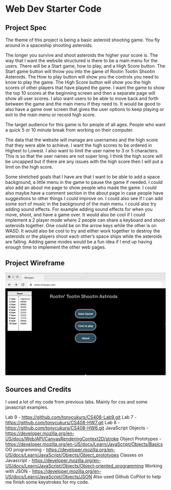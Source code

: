# Web Dev Starter Code

## Project Spec

The theme of this project is being a basic asteroid shooting game. You fly around in a spaceship shooting asteroids. 

The longer you survive and shoot asteroids the higher your score is. The way that I want the website structured is there to be a main menu for the users. There will be a Start game, how to play, and a High Score button. The Start game button will throw you into the game of Rootin Tootin Shootin Asteroids. The How to play button will show you the controls you need to know to play the game. The High Score button will show you the high scores of other players that have played the game. I want the game to show the top 10 scores at the beginning screen and then a separate page will show all user scores.  I also want users to be able to move back and forth between the game and the main menu if they need to. It would be good to also have a game over screen that gives the user options to keep playing or exit to the main menu or record high score. 

The target audience for this game is for people of all ages. People who want a quick 5 or 10 minute break from working on their computer. 

The data that the website will manage are usernames and the high score that they were able to achieve. I want the high scores to be ordered in Highest to Lowest. I also want to limit the user name to 3 or 5 characters. This is so that the user names are not super long. I think the high score will be uncapped but if there are any issues with the high score then I will put a limit on the high score. 

Some stretched goals that I have are that I want to be able to add a space background, a little menu in the game to pause the game if needed.  I could also add an about me page to show people who made the game. I could also maybe have a comment section in the about page in case people have suggestions to other things I could improve on. I could also see if I can add some sort of music in the background of the main menu. I could also try adding sound effects. For example adding sound effects for when you move, shoot, and have a game over. It would also be cool if I could implement a 2 player mode where 2 people can share a keyboard and shoot asteroids together. One could be on the arrow keys while the other is on WASD. It would also be cool to try and either work together to destroy the asteroids or the players shoot each other’s space ships while the asteroids are falling. Adding game modes would be a fun idea if I end up having enough time to implement the other web pages. 



## Project Wireframe



![wireframe](wireframe.png)


## Sources and Credits

I used a lot of my code from previous labs. Mainly for css and some javascript examples.


Lab 9 - https://github.com/tonycukurs/CS408-Lab9.git
Lab 7 - https://github.com/tonycukurs/CS408-HW7.git
Lab 6 - https://github.com/tonycukurs/CS408-HW6.git
JavaScript Objects - https://developer.mozilla.org/en-US/docs/Web/API/CanvasRenderingContext2D/stroke
Object Prototypes - https://developer.mozilla.org/en-US/docs/Learn/JavaScript/Objects/Basics
OO programming - https://developer.mozilla.org/en-US/docs/Learn/JavaScript/Objects/Object_prototypes
Classes on Javascript - https://developer.mozilla.org/en-US/docs/Learn/JavaScript/Objects/Object-oriented_programming
Working with JSON - https://developer.mozilla.org/en-US/docs/Learn/JavaScript/Objects/JSON
Also used Github CoPilot to help me finish some keystrokes for my code.
